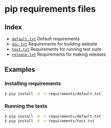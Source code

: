# pip requirements files

## Index

- [`default.txt`](default.txt)
  Default requirements
- [`doc.txt`](doc.txt)
  Requirements for building website
- [`test.txt`](test.txt)
  Requirements for running test suite
- [`release.txt`](release.txt)
  Requirements for making releases

## Examples

### Installing requirements

```bash
$ pip install -U -r requirements/default.txt
```

### Running the tests

```bash
$ pip install -U -r requirements/default.txt
$ pip install -U -r requirements/test.txt
```
